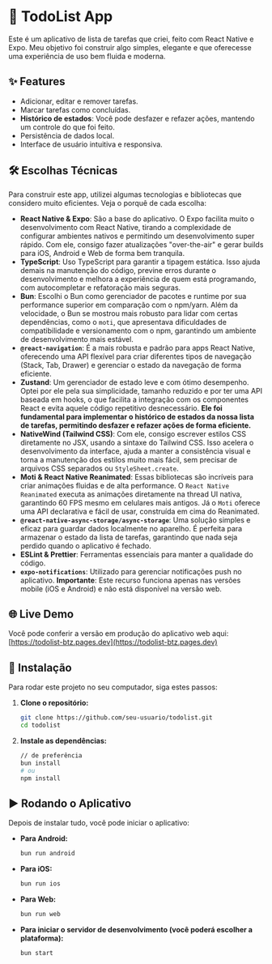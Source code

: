 # 🚀 TodoList App

Este é um aplicativo de lista de tarefas que criei, feito com React Native e Expo. Meu objetivo foi construir algo simples, elegante e que oferecesse uma experiência de uso bem fluida e moderna.

## ✨ Features

- Adicionar, editar e remover tarefas.
- Marcar tarefas como concluídas.
- **Histórico de estados**: Você pode desfazer e refazer ações, mantendo um controle do que foi feito.
- Persistência de dados local.
- Interface de usuário intuitiva e responsiva.

## 🛠️ Escolhas Técnicas

Para construir este app, utilizei algumas tecnologias e bibliotecas que considero muito eficientes. Veja o porquê de cada escolha:

- **React Native & Expo**: São a base do aplicativo. O Expo facilita muito o desenvolvimento com React Native, tirando a complexidade de configurar ambientes nativos e permitindo um desenvolvimento super rápido. Com ele, consigo fazer atualizações "over-the-air" e gerar builds para iOS, Android e Web de forma bem tranquila.
- **TypeScript**: Uso TypeScript para garantir a tipagem estática. Isso ajuda demais na manutenção do código, previne erros durante o desenvolvimento e melhora a experiência de quem está programando, com autocompletar e refatoração mais seguras.
- **Bun**: Escolhi o Bun como gerenciador de pacotes e runtime por sua performance superior em comparação com o npm/yarn. Além da velocidade, o Bun se mostrou mais robusto para lidar com certas dependências, como o `moti`, que apresentava dificuldades de compatibilidade e versionamento com o npm, garantindo um ambiente de desenvolvimento mais estável.
- **`@react-navigation`**: É a mais robusta e padrão para apps React Native, oferecendo uma API flexível para criar diferentes tipos de navegação (Stack, Tab, Drawer) e gerenciar o estado da navegação de forma eficiente.
- **Zustand**: Um gerenciador de estado leve e com ótimo desempenho. Optei por ele pela sua simplicidade, tamanho reduzido e por ter uma API baseada em hooks, o que facilita a integração com os componentes React e evita aquele código repetitivo desnecessário. **Ele foi fundamental para implementar o histórico de estados da nossa lista de tarefas, permitindo desfazer e refazer ações de forma eficiente.**
- **NativeWind (Tailwind CSS)**: Com ele, consigo escrever estilos CSS diretamente no JSX, usando a sintaxe do Tailwind CSS. Isso acelera o desenvolvimento da interface, ajuda a manter a consistência visual e torna a manutenção dos estilos muito mais fácil, sem precisar de arquivos CSS separados ou `StyleSheet.create`.
- **Moti & React Native Reanimated**: Essas bibliotecas são incríveis para criar animações fluidas e de alta performance. O `React Native Reanimated` executa as animações diretamente na thread UI nativa, garantindo 60 FPS mesmo em celulares mais antigos. Já o `Moti` oferece uma API declarativa e fácil de usar, construída em cima do Reanimated.
- **`@react-native-async-storage/async-storage`**: Uma solução simples e eficaz para guardar dados localmente no aparelho. É perfeita para armazenar o estado da lista de tarefas, garantindo que nada seja perdido quando o aplicativo é fechado.
- **ESLint & Prettier**: Ferramentas essenciais para manter a qualidade do código.
- **`expo-notifications`**: Utilizado para gerenciar notificações push no aplicativo. **Importante**: Este recurso funciona apenas nas versões mobile (iOS e Android) e não está disponível na versão web.

## 🌐 Live Demo

Você pode conferir a versão em produção do aplicativo web aqui: [https://todolist-btz.pages.dev](https://todolist-btz.pages.dev)

## 🚀 Instalação

Para rodar este projeto no seu computador, siga estes passos:

1.  **Clone o repositório:**
    ```bash
    git clone https://github.com/seu-usuario/todolist.git
    cd todolist
    ```
2.  **Instale as dependências:**
    ```bash
    // de preferência
    bun install
    # ou
    npm install
    ```

## ▶️ Rodando o Aplicativo

Depois de instalar tudo, você pode iniciar o aplicativo:

- **Para Android:**
  ```bash
  bun run android
  ```
- **Para iOS:**
  ```bash
  bun run ios
  ```
- **Para Web:**
  ```bash
  bun run web
  ```
- **Para iniciar o servidor de desenvolvimento (você poderá escolher a plataforma):**
  ```bash
  bun start
  ```
